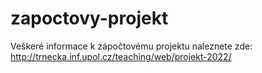 # zapoctovy-projekt

Veškeré informace k zápočtovému projektu naleznete zde: http://trnecka.inf.upol.cz/teaching/web/projekt-2022/
